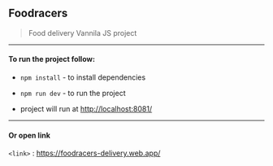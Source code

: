 Foodracers
-------------

>Food delivery  Vannila JS project

-------------

#### To run the project follow:

- `npm install` - to install dependencies

- `npm run dev` - to run the project

- project will run at <http://localhost:8081/>

-------------

#### Or open link

`<link>` : <https://foodracers-delivery.web.app/>
